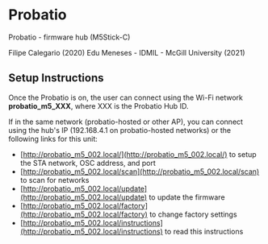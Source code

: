 # Probatio

Probatio - firmware hub (M5Stick-C)

Filipe Calegario (2020)
Edu Meneses - IDMIL - McGill University (2021)

## Setup Instructions

Once the Probatio is on, the user can connect using the Wi-Fi network **probatio_m5_XXX**, where XXX is the Probatio Hub ID.

If in the same network (probatio-hosted or other AP), you can connect using the hub's IP (192.168.4.1 on probatio-hosted networks) or the following links for this unit:

- [http://probatio_m5_002.local/](http://probatio_m5_002.local/) to setup the STA network, OSC address, and port
- [http://probatio_m5_002.local/scan](http://probatio_m5_002.local/scan) to scan for networks
- [http://probatio_m5_002.local/update](http://probatio_m5_002.local/update) to update the firmware
- [http://probatio_m5_002.local/factory](http://probatio_m5_002.local/factory) to change factory settings
- [http://probatio_m5_002.local/instructions](http://probatio_m5_002.local/instructions) to read this instructions
